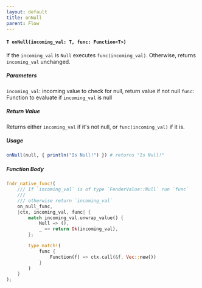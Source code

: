 ```yaml
---
layout: default
title: onNull
parent: Flow
---
```


#### `T onNull(incoming_val: T, func: Function<T>)`
If the `incoming_val` is `Null` executes `func(incoming_val)`. Otherwise, returns `incoming_val` unchanged.

##### Parameters
`incoming_val`: incoming value to check for null, return value if not null
`func`: Function to evaluate if `incoming_val` is null

##### Return Value
Returns either `incoming_val` if it's not null, or `func(incoming_val)` if it is.

##### Usage
```r
onNull(null, { println("Is Null!") }) # returns "Is Null!"
```

##### Function Body
```rust
fndr_native_func!(
    /// If `incoming_val` is of type `FenderValue::Null` run `func`
    ///
    /// otherwise return `incoming_val`
    on_null_func,
    |ctx, incoming_val, func| {
        match incoming_val.unwrap_value() {
            Null => (),
            _ => return Ok(incoming_val),
        };

        type_match!(
            func {
                Function(f) => ctx.call(&f, Vec::new())
            }
        )
    }
);
```
